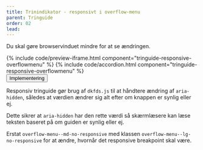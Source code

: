 ```yaml
---
title: Trinindikator - responsivt i overflow-menu
parent: Tringuide
order: 02
lead: 
---
```

<p>Du skal gøre browservinduet mindre for at se ændringen.</p>
{% include code/preview-iframe.html component="tringuide-responsive-overflowmenu" %}
{% include code/accordion.html component="tringuide-responsive-overflowmenu" %}
<div class="accordion accordion-bordered">
  <button class="button-unstyled accordion-button" aria-expanded="false" aria-controls="trin-responsive-code-docs">
    Implementering
  </button>
  <div id="trin-responsive-code-docs" class="accordion-content">
    <p>Responsiv tringuide gør brug af <code>dkfds.js</code> til at håndtere ændring af <code>aria-hidden</code>, således at værdien ændrer sig alt efter om knappen er synlig eller ej.</p>
    <p>Dette sikrer at <code>aria-hidden</code> har den rette værdi så skærmlæsere kan læse teksten baseret på om guiden er synlig eller ej.</p>
    <p>Erstat <code>overflow-menu--md-no-responsive</code> med klassen <code>overflow-menu--lg-no-responsive</code> for at ændre, hvornår det responsive breakpoint skal være.</p>
  </div>
</div>
